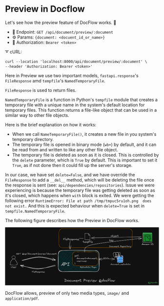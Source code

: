 # Preview in Docflow

Let's see how the preview feature of DocFlow works. 🚀

- 🎯 Endpoint:
`GET /api/document/preview/:document`
- ⚙️ Params:
`{document: <docuent_id_or_name>}`
- 🔐 Authorization:
`Bearer <token>`

➰ cURL: 
```shell
curl --location 'localhost:8000/api/document/preview/:document' \
--header 'Authorization: Bearer <token>'
```

Here in Preview we use two important models, `fastapi.response`'s `FileResponse` amd `tempfile`'s `NamedTemporaryFile`.

`FileResponse` is used to return files.

`NamedTemporaryFile` is a function in Python's `tempfile` module that creates a temporary file with a unique name in the 
system's default location for temporary files.
This function returns a file-like object that can be used in a similar way to other file objects.

Here is the brief explanation on how it works:
- When we call `NameTemporaryFile()`, it creates a new file in you system's temporary directory.
- The temporary file is opened in binary mode (`wb+`) by default, and it can be read from and written to like any other
file object.
- The temporary file is deleted as soon as it is closed. This is controlled by the `delete` parameter, which is `True` 
by default. This is important to set it `True`, as if not done then it could fill up the server's storage.


In our case, we have set `delete=False`, and we have override the `FileResponse` to add a `__del__` method, which
will be deleting the file once the response is sent (see: `api/dependencies/repositories`). 
Issue we were experiencing is because the temporary file was getting deleted as soon as it's closed, which 
happens when `with` block is exited. We were getting the following error `RuntimeError: File at path /tmp/tmpuc5ru1oh.png 
does not exist.` And this is expected behaviour when `delete=True` is set in `tempfile.NamedTemporaryFile`.


The following figure describes how the Preview in DocFlow works. 

![preview-document](../imgs/document/document_preview.png)

DocFlow allows, preview of only two media types, `image/` and `application/pdf`.

